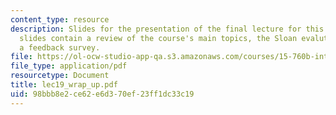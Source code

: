 ```yaml
---
content_type: resource
description: Slides for the presentation of the final lecture for this course. These
  slides contain a review of the course's main topics, the Sloan evalution form, and
  a feedback survey.
file: https://ol-ocw-studio-app-qa.s3.amazonaws.com/courses/15-760b-introduction-to-operations-management-spring-2004/98bbb8e2ce62e6d370ef23ff1dc33c19_lec19_wrap_up.pdf
file_type: application/pdf
resourcetype: Document
title: lec19_wrap_up.pdf
uid: 98bbb8e2-ce62-e6d3-70ef-23ff1dc33c19
---
```

